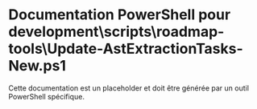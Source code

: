 # Documentation PowerShell pour development\scripts\roadmap-tools\Update-AstExtractionTasks-New.ps1

Cette documentation est un placeholder et doit être générée par un outil PowerShell spécifique.
